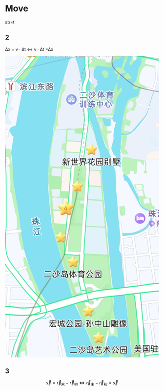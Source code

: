 # Move

  ab=t

## 2

∆x = v ∙ ∆t ⇔  v ∙ ∆t =∆x

![image](7.jpg)

## 3

$$
\vec{s} = \vec{r}_{\text{末}} - \vec{r}_{\text{初}} ⇔  \vec{r}_{\text{末}} - \vec{r}_{\text{初}} = \vec{s} 
$$
